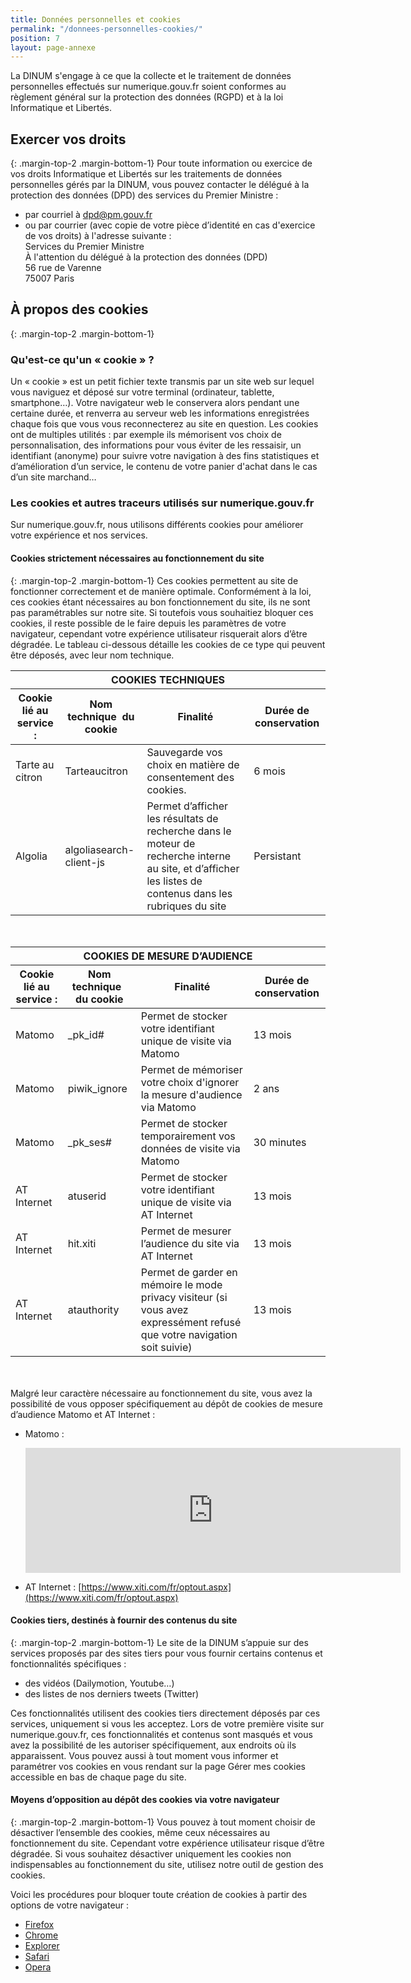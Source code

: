 ```yaml
---
title: Données personnelles et cookies
permalink: "/donnees-personnelles-cookies/"
position: 7
layout: page-annexe
---
```


La DINUM s'engage à ce que la collecte et le traitement de données personnelles effectués sur numerique.gouv.fr soient conformes au règlement général sur la protection des données (RGPD) et à la loi Informatique et Libertés.

## Exercer vos droits
{: .margin-top-2 .margin-bottom-1}
Pour toute information ou exercice de vos droits Informatique et Libertés sur les traitements de données personnelles gérés par la DINUM, vous pouvez contacter le délégué à la protection des données (DPD) des services du Premier Ministre :

* par courriel à [dpd@pm.gouv.fr](mailto:dpd@pm.gouv.fr)
* ou par courrier (avec copie de votre pièce d’identité en cas d'exercice de vos droits) à l'adresse suivante :
  <br>Services du Premier Ministre
  <br>À l'attention du délégué à la protection des données (DPD)
  <br>56 rue de Varenne
  <br>75007 Paris


## À propos des cookies
{: .margin-top-2 .margin-bottom-1}
### Qu'est-ce qu'un « cookie » ?
Un « cookie » est un petit fichier texte transmis par un site web sur lequel vous naviguez et déposé sur votre terminal (ordinateur, tablette, smartphone…). Votre navigateur web le conservera alors pendant une certaine durée, et renverra au serveur web les informations enregistrées chaque fois que vous vous reconnecterez au site en question. Les cookies ont de multiples utilités : par exemple ils mémorisent vos choix de personnalisation, des informations pour vous éviter de les ressaisir, un identifiant (anonyme) pour suivre votre navigation à des fins statistiques et d’amélioration d’un service, le contenu de votre panier d'achat dans le cas d’un site marchand…

### Les cookies et autres traceurs utilisés sur numerique.gouv.fr
Sur numerique.gouv.fr, nous utilisons différents cookies pour améliorer votre expérience et nos services.


#### Cookies strictement nécessaires au fonctionnement du site
{: .margin-top-2 .margin-bottom-1}
Ces cookies permettent au site de fonctionner correctement et de manière optimale. Conformément à la loi, ces cookies étant nécessaires au bon fonctionnement du site, ils ne sont pas paramétrables sur notre site. Si toutefois vous souhaitiez bloquer ces cookies, il reste possible de le faire depuis les paramètres de votre navigateur, cependant votre expérience utilisateur risquerait alors d’être dégradée.
Le tableau ci-dessous détaille les cookies de ce type qui peuvent être déposés, avec leur nom technique.

<table style="margin-bottom:50px">
    <thead>
        <tr>
            <th colspan="4" scope="col" id="cookies-techniques"><div style="text-transform: uppercase;">Cookies techniques</div></th>
        </tr>
        <tr>
            <th scope="col" id="data1" headers="cookies-techniques">Cookie lié au service :</th>
            <th scope="col" id="data2" headers="cookies-techniques">Nom technique  du cookie</th>
            <th scope="col" id="data3" headers="cookies-techniques">Finalité</th>
            <th scope="col" id="data4" headers="cookies-techniques">Durée de conservation</th>
        </tr>
    </thead>
    <tbody>
        <tr>
            <td headers="cookies-techniques data1">Tarte au citron</td>
            <td headers="cookies-techniques data2">Tarteaucitron</td>
            <td headers="cookies-techniques data3">Sauvegarde vos choix en matière de consentement des cookies. </td>
            <td headers="cookies-techniques data4">6 mois</td>
        </tr>
        <tr>
            <td headers="cookies-techniques data1">Algolia</td>
            <td headers="cookies-techniques data2">algoliasearch-client-js</td>
            <td headers="cookies-techniques data3">Permet d’afficher les résultats de recherche dans le moteur de recherche interne au site, et d’afficher les listes de contenus dans les rubriques du site</td>
            <td headers="cookies-techniques data4">Persistant</td>
        </tr>
    </tbody>
</table>


<table style="margin-bottom:50px">
    <thead>
        <tr>
            <th colspan="4" scope="col" id="cookies-mesure"><div style="text-transform: uppercase;">Cookies de mesure d’audience</div></th>
        </tr>
        <tr>
            <th scope="col" id="data1" headers=" cookies-mesure ">Cookie lié au service :</th>
            <th scope="col" id="data2" headers=" cookies-mesure ">Nom technique  du cookie</th>
            <th scope="col" id="data3" headers=" cookies-mesure ">Finalité</th>
            <th scope="col" id="data4" headers=" cookies-mesure ">Durée de conservation</th>
        </tr>
    </thead>
    <tbody>
        <tr>
            <td headers="cookies-mesure data1">Matomo</td>
            <td headers="cookies-mesure data2">_pk_id#</td>
            <td headers="cookies-mesure data3">Permet de stocker votre identifiant unique de visite via Matomo</td>
            <td headers="cookies-mesure data4">13 mois</td>
        </tr>
        <tr>
            <td headers="cookies-mesure data1">Matomo</td>
            <td headers="cookies-mesure data2">piwik_ignore</td>
            <td headers="cookies-mesure data3">Permet de mémoriser votre choix d'ignorer la mesure d'audience via Matomo</td>
            <td headers="cookies-mesure data4">2 ans</td>
        </tr>
        <tr>
            <td headers="cookies-mesure data1">Matomo</td>
            <td headers="cookies-mesure data2">_pk_ses#</td>
            <td headers="cookies-mesure data3">Permet de stocker temporairement vos données de visite via Matomo</td>
            <td headers="cookies-mesure data4">30 minutes</td>
        </tr>
        <tr>
            <td headers="cookies-mesure data1">AT Internet</td>
            <td headers="cookies-mesure data2">atuserid</td>
            <td headers="cookies-mesure data3">Permet de stocker votre identifiant unique de visite via AT Internet</td>
            <td headers="cookies-mesure data4">13 mois</td>
        </tr>
        <tr>
            <td headers="cookies-mesure data1">AT Internet</td>
            <td headers="cookies-mesure data2">hit.xiti</td>
            <td headers="cookies-mesure data3">Permet de mesurer l’audience du site via AT Internet</td>
            <td headers="cookies-mesure data4">13 mois</td>
        </tr>
        <tr>
            <td headers="cookies-mesure data1">AT Internet</td>
            <td headers="cookies-mesure data2">atauthority</td>
            <td headers="cookies-mesure data3">Permet de garder en mémoire le mode privacy visiteur (si vous avez expressément refusé que votre navigation soit suivie)</td>
            <td headers="cookies-mesure data4">13 mois</td>
        </tr>
    </tbody>
</table>

Malgré leur caractère nécessaire au fonctionnement du site, vous avez la possibilité de vous opposer spécifiquement au dépôt de cookies de mesure d’audience Matomo et AT Internet :

* Matomo : <br/>
  <iframe style="border: 0; height: 200px; width: 600px;" src="https://stats.data.gouv.fr/index.php?module=CoreAdminHome&action=optOut&language=fr&fontSize=1rem&fontFamily=%22Open%20Sans%22"></iframe>

* AT Internet :
  [https://www.xiti.com/fr/optout.aspx](https://www.xiti.com/fr/optout.aspx)

#### Cookies tiers, destinés à fournir des contenus du site
{: .margin-top-2 .margin-bottom-1}
Le site de la DINUM s’appuie sur des services proposés par des sites tiers pour vous fournir certains contenus et fonctionnalités spécifiques :

* des vidéos (Dailymotion, Youtube…)
* des listes de nos derniers tweets (Twitter)

Ces fonctionnalités utilisent des cookies tiers directement déposés par ces services, uniquement si vous les acceptez. Lors de votre première visite sur numerique.gouv.fr, ces fonctionnalités et contenus sont masqués et vous avez la possibilité de les autoriser spécifiquement, aux endroits où ils apparaissent. Vous pouvez aussi à tout moment vous informer et paramétrer vos cookies en vous rendant sur la page Gérer mes cookies accessible en bas de chaque page du site.

#### Moyens d’opposition au dépôt des cookies via votre navigateur
{: .margin-top-2 .margin-bottom-1}
Vous pouvez à tout moment choisir de désactiver l’ensemble des cookies, même ceux nécessaires au fonctionnement du site. Cependant votre expérience utilisateur risque d’être dégradée. Si vous souhaitez désactiver uniquement les cookies non indispensables au fonctionnement du site, utilisez notre outil de gestion des cookies.

Voici les procédures pour bloquer toute création de cookies à partir des options de votre navigateur :

* [Firefox](https://support.mozilla.org/fr/kb/activer-desactiver-cookies "Firefox - Lien externe")
* [Chrome](https://support.google.com/chrome/answer/95647?hl=fr "Chrome - Lien externe")
* [Explorer](http://windows.microsoft.com/fr-FR/internet-explorer/delete-manage-cookies#ie=ie-9 "Explorer - Lien externe")
* [Safari](http://support.apple.com/kb/PH17191?viewlocale=fr_FR "Safari - Lien externe")
* [Opera](http://help.opera.com/Windows/10.20/fr/cookies.html "Opera - Lien externe")
